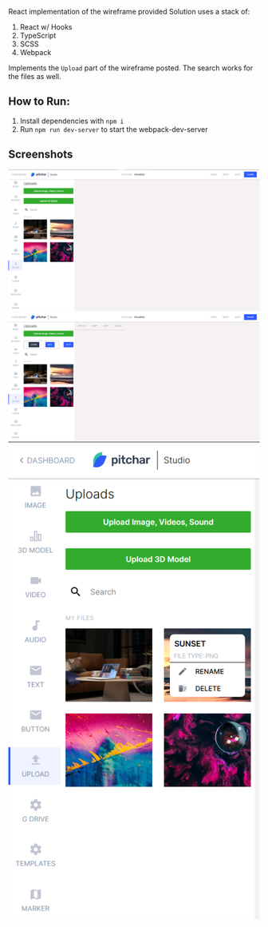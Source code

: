 React implementation of the wireframe provided
Solution uses a stack of:
1. React w/ Hooks
2. TypeScript
3. SCSS
4. Webpack

Implements the `Upload` part of the wireframe posted.
The search works for the files as well.

## How to Run:
1. Install dependencies with `npm i`
2. Run `npm run dev-server` to start the webpack-dev-server

## Screenshots
![main](screenshots/main.png)
![alt-state](screenshots/alt-state.png)
![menu](screenshots/menu.png)
